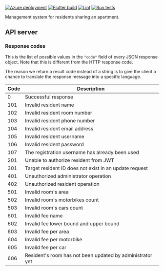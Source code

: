 [![Azure deployment](https://github.com/Serious-senpai/resident-manager/actions/workflows/deploy.yml/badge.svg?branch=main&event=push)](https://github.com/Serious-senpai/resident-manager/actions/workflows/deploy.yml)
[![Flutter build](https://github.com/Serious-senpai/resident-manager/actions/workflows/build.yml/badge.svg?branch=main&event=push)](https://github.com/Serious-senpai/resident-manager/actions/workflows/build.yml)
[![Lint](https://github.com/Serious-senpai/resident-manager/actions/workflows/lint.yml/badge.svg?branch=main&event=push)](https://github.com/Serious-senpai/resident-manager/actions/workflows/lint.yml)
[![Run tests](https://github.com/Serious-senpai/resident-manager/actions/workflows/tests.yml/badge.svg?branch=main&event=push)](https://github.com/Serious-senpai/resident-manager/actions/workflows/tests.yml)

Management system for residents sharing an apartment.

## API server

### Response codes

This is the list of possible values in the `"code"` field of every JSON response object. Note that this is
different from the HTTP response code.

The reason we return a result code instead of a string is to give the client a chance to translate the response
message into a specific language.

| Code | Description |
| ---- | ----------- |
| 0 | Successful response |
| 101 | Invalid resident name |
| 102 | Invalid resident room number |
| 103 | Invalid resident phone number |
| 104 | Invalid resident email address |
| 105 | Invalid resident username |
| 106 | Invalid resident password |
| 107 | The registration username has already been used |
| 201 | Unable to authorize resident from JWT |
| 301 | Target resident ID does not exist in an update request |
| 401 | Unauthorized administrator operation |
| 402 | Unauthorized resident operation |
| 501 | Invalid room's area |
| 502 | Invalid room's motorbikes count |
| 503 | Invalid room's cars count |
| 601 | Invalid fee name |
| 602 | Invalid fee lower bound and upper bound |
| 603 | Invalid fee per area |
| 604 | Invalid fee per motorbike |
| 605 | Invalid fee per car |
| 606 | Resident's room has not been updated by administrator yet |
